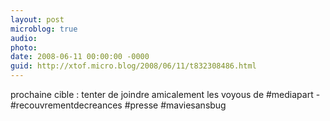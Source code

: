 ```yaml
---
layout: post
microblog: true
audio: 
photo: 
date: 2008-06-11 00:00:00 -0000
guid: http://xtof.micro.blog/2008/06/11/t832308486.html
---
```

prochaine cible : tenter de joindre amicalement  les voyous de #mediapart - #recouvrementdecreances #presse #maviesansbug
